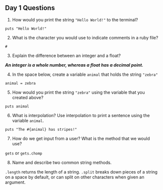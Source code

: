 ## Day 1 Questions

1. How would you print the string `"Hello World!"` to the terminal?

`puts "Hello World!"`

2. What is the character you would use to indicate comments in a ruby file?

`#`

3. Explain the difference between an integer and a float?

_**An integer is a whole number, whereas a float has a decimal point.**_

4. In the space below, create a variable `animal` that holds the string `"zebra"`

`animal = zebra`

5. How would you print the string `"zebra"` using the variable that you created above?

`puts animal`

6. What is interpolation? Use interpolation to print a sentence using the variable `animal`.

`puts "The #{animal} has stripes!"`

7. How do we get input from a user? What is the method that we would use?

`gets` or `gets.chomp`

8. Name and describe two common string methods.

`.length` returns the length of a string.
`.split` breaks down pieces of a string on a space by default, or can split on other characters when given an argument.
